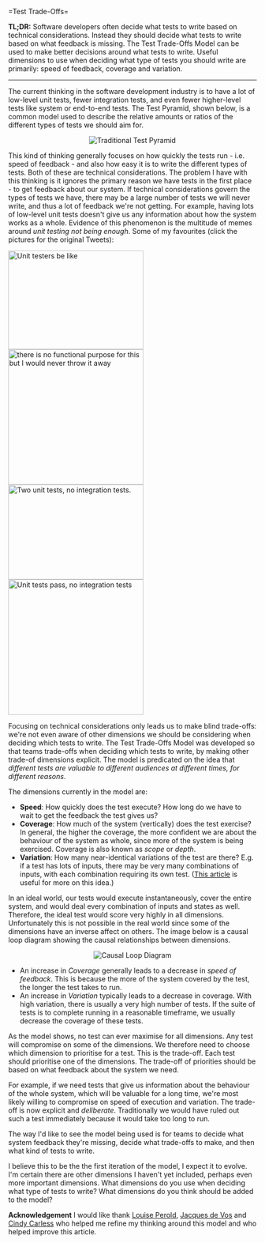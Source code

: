 =Test Trade-Offs=

**TL;DR:** Software developers often decide what tests to write based on technical considerations. Instead they should decide what tests to write based on what feedback is missing. The Test Trade-Offs Model can be used to make better decisions around what tests to write.  Useful dimensions to use when deciding what type of tests you should write are primarily: speed of feedback, coverage and variation.  

--------
The current thinking in the software development industry is to have a lot of low-level unit tests, fewer integration tests, and even fewer higher-level tests like system or end-to-end tests. The Test Pyramid, shown below, is a common model used to describe the relative amounts or ratios of the different types of tests we should aim for. 

<div style="text-align:center">
<img src="https://joshilewis.files.wordpress.com/2017/02/traditional-test-pyramid.png" alt="Traditional Test Pyramid" />
</div>

This kind of thinking generally focuses on how quickly the tests run - i.e. speed of feedback - and also how easy it is to write the different types of tests. Both of these are technical considerations. The problem I have with this thinking is it ignores the primary reason we have tests in the first place - to get feedback about our system. If technical considerations govern the types of tests we have, there may be a large number of tests we will never write, and thus a lot of feedback we're not getting. For example, having lots of low-level unit tests doesn't give us any information about how the system works as a whole. Evidence of this phenomenon is the multitude of memes around *unit testing not being enough*. Some of my favourites (click the pictures for the original Tweets):  

<div style="float:left">
<a href="https://twitter.com/kentcdodds/status/628658648001048577"><img src="https://joshilewis.files.wordpress.com/2017/02/cllxtwaumaavbkv2.png" alt="Unit testers be like" width="274" height="200" /></a>
</div>

<div style="float:left">
<a href="https://twitter.com/DJDoubleH/status/830125246648872960"><img src="https://joshilewis.files.wordpress.com/2017/02/c4uyjv4wyaaerip1.jpg" alt="there is no functional purpose for this but I would never throw it away" width="274" height="274" /> </a>
</div>

<div style="float:left">
<a href="https://twitter.com/timbray/status/822470746773409794"><img src="https://joshilewis.files.wordpress.com/2017/02/c2oaur4ucae-qaf1.jpg" alt="Two unit tests, no integration tests." width="274" height="192" /> </a>
</div>

<div style="float:left">
<a href="https://twitter.com/withzombies/status/829716565834752000"><img src="https://joshilewis.files.wordpress.com/2017/02/ykbai4apoxbdakok1.jpg" alt="Unit tests pass, no integration tests" width="274" height="274" /> </a>
</div>

<div style="clear:both"></div>

Focusing on technical considerations only leads us to make blind trade-offs: we're not even aware of other dimensions we should be considering when deciding which tests to write. The Test Trade-Offs Model was developed so that teams trade-offs when deciding which tests to write, by making other trade-of  dimensions explicit. The model is predicated on the idea that *different tests are valuable to different audiences at different times, for different reasons*.

The dimensions currently in the model are:  
 * **Speed**: How quickly does the test execute? How long do we have to wait to get the feedback the test gives us?   
 * **Coverage**:  How much of the system (vertically) does the test exercise? In general, the higher the coverage, the more confident we are about the behaviour of the system as whole, since more of the system is being exercised. Coverage is also known as *scope* or *depth*. 
 * **Variation**:  How many near-identical variations of the test are there? E.g. if a test has lots of inputs, there may be very many combinations of inputs, with each combination requiring its own test. ([This article](http://blog.thecodewhisperer.com/permalink/integrated-tests-are-a-scam-part-1) is useful for more on this idea.)

In an ideal world, our tests would execute instantaneously, cover the entire system, and would deal every combination of inputs and states as well. Therefore, the ideal test would score very highly in all dimensions. Unfortunately this is not possible in the real world since some of the dimensions have an inverse affect on others. The image below is a causal loop diagram showing the causal relationships between dimensions.

<div style="text-align:center">
<img src="https://joshilewis.files.wordpress.com/2017/02/dimensions-of-tests-causal-loop1.png" alt="Causal Loop Diagram" />
</div>

 * An increase in *Coverage* generally leads to a decrease in *speed of feedback*. This is because the more of the system covered by the test, the longer the test takes to run.   
 * An increase in *Variation* typically leads to a decrease in coverage. With high variation, there is usually a very high number of tests. If the suite of tests is to complete running in a reasonable timeframe, we usually decrease the coverage of these tests.  

As the model shows, no test can ever maximise for all dimensions. Any test will compromise on some of the dimensions. We therefore need to choose which dimension to prioritise for a test. This is the trade-off. Each test should prioritise one of the dimensions. The trade-off of priorities should be based on what feedback about the system we need. 

For example, if we need tests that give us information about the behaviour of the whole system, which will be valuable for a long time, we're most likely willing to compromise on speed of execution and variation. The trade-off is now explicit and *deliberate*. Traditionally we would have ruled out such a test immediately because it would take too long to run.

The way I'd like to see the model being used is for teams to decide what system feedback they're missing, decide what trade-offs to make, and then what kind of tests to write.

I believe this to be the the first iteration of the model, I expect it to evolve. I'm certain there are other dimensions I haven't yet included, perhaps even more important dimensions. What dimensions do you use when deciding what type of tests to write? What dimensions do you think should be added to the model? 

**Acknowledgement**
I would like thank [Louise Perold](https://twitter.com/lperold), [Jacques de Vos](https://twitter.com/jacdevos) and [Cindy Carless](https://twitter.com/ccarless) who helped me refine my thinking around this model and who helped improve this article.